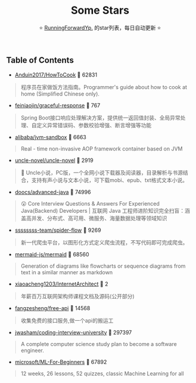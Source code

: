 <div align="center">

# Some Stars

⭐ <a href="https://github.com/yipengup/some-stars"  target="_blank">RunningForwardYp.</a> 的star列表，每日自动更新 ⭐

</div><br>

## Table of Contents

*   [Anduin2017/HowToCook](https://github.com/Anduin2017/HowToCook) 🌟 62831

> 程序员在家做饭方法指南。Programmer's guide about how to cook at home (Simplified Chinese only).

*   [feiniaojin/graceful-response](https://github.com/feiniaojin/graceful-response) 🌟 767

> Spring Boot接口响应处理解决方案，提供统一返回值封装、全局异常处理、自定义异常错误码、参数校验增强、断言增强等功能

*   [alibaba/jvm-sandbox](https://github.com/alibaba/jvm-sandbox) 🌟 6663

> Real - time non-invasive AOP framework container based on JVM

*   [uncle-novel/uncle-novel](https://github.com/uncle-novel/uncle-novel) 🌟 2919

> 📖 Uncle小说，PC版，一个全网小说下载器及阅读器，目录解析与书源结合，支持有声小说与文本小说，可下载mobi、epub、txt格式文本小说。

*   [doocs/advanced-java](https://github.com/doocs/advanced-java) 🌟 74996

> 😮 Core Interview Questions & Answers For Experienced Java(Backend) Developers | 互联网 Java 工程师进阶知识完全扫盲：涵盖高并发、分布式、高可用、微服务、海量数据处理等领域知识

*   [ssssssss-team/spider-flow](https://github.com/ssssssss-team/spider-flow) 🌟 9269

> 新一代爬虫平台，以图形化方式定义爬虫流程，不写代码即可完成爬虫。

*   [mermaid-js/mermaid](https://github.com/mermaid-js/mermaid) 🌟 68560

> Generation of diagrams like flowcharts or sequence diagrams from text in a similar manner as markdown

*   [xiaoacheng1203/InternetArchitect](https://github.com/xiaoacheng1203/InternetArchitect) 🌟 2

> 年薪百万互联网架构师课程文档及源码(公开部分)

*   [fangzesheng/free-api](https://github.com/fangzesheng/free-api) 🌟 14568

> 收集免费的接口服务,做一个api的搬运工

*   [jwasham/coding-interview-university](https://github.com/jwasham/coding-interview-university) 🌟 297397

> A complete computer science study plan to become a software engineer.

*   [microsoft/ML-For-Beginners](https://github.com/microsoft/ML-For-Beginners) 🌟 67892

> 12 weeks, 26 lessons, 52 quizzes, classic Machine Learning for all
